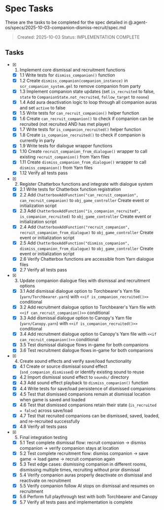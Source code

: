 # Spec Tasks

These are the tasks to be completed for the spec detailed in @.agent-os/specs/2025-10-03-companion-dismiss-recruit/spec.md

> Created: 2025-10-03
> Status: IMPLEMENTATION COMPLETE

## Tasks

- [x] 1. Implement core dismissal and recruitment functions
  - [x] 1.1 Write tests for `dismiss_companion()` function
  - [x] 1.2 Create `dismiss_companion(companion_instance)` in `scr_companion_system.gml` to remove companion from party
  - [x] 1.3 Implement companion state updates (set `is_recruited` to false, `state` to `CompanionState.not_recruited`, `follow_target` to `noone`)
  - [x] 1.4 Add aura deactivation logic to loop through all companion auras and set `active` to false
  - [x] 1.5 Write tests for `can_recruit_companion()` helper function
  - [x] 1.6 Create `can_recruit_companion()` to check if companion can be recruited (not recruited AND has met player)
  - [x] 1.7 Write tests for `is_companion_recruited()` helper function
  - [x] 1.8 Create `is_companion_recruited()` to check if companion is currently in party
  - [x] 1.9 Write tests for dialogue wrapper functions
  - [x] 1.10 Create `recruit_companion_from_dialogue()` wrapper to call existing `recruit_companion()` from Yarn files
  - [x] 1.11 Create `dismiss_companion_from_dialogue()` wrapper to call `dismiss_companion()` from Yarn files
  - [x] 1.12 Verify all tests pass

- [x] 2. Register Chatterbox functions and integrate with dialogue system
  - [x] 2.1 Write tests for Chatterbox function registration
  - [x] 2.2 Add `ChatterboxAddFunction("can_recruit_companion", can_recruit_companion)` to `obj_game_controller` Create event or initialization script
  - [x] 2.3 Add `ChatterboxAddFunction("is_companion_recruited", is_companion_recruited)` to `obj_game_controller` Create event or initialization script
  - [x] 2.4 Add `ChatterboxAddFunction("recruit_companion", recruit_companion_from_dialogue)` to `obj_game_controller` Create event or initialization script
  - [x] 2.5 Add `ChatterboxAddFunction("dismiss_companion", dismiss_companion_from_dialogue)` to `obj_game_controller` Create event or initialization script
  - [x] 2.6 Verify Chatterbox functions are accessible from Yarn dialogue files
  - [x] 2.7 Verify all tests pass

- [x] 3. Update companion dialogue files with dismissal and recruitment options
  - [x] 3.1 Add dismissal dialogue option to Torchbearer's Yarn file (`yarn/Torchbearer.yarn`) with `<<if is_companion_recruited()>>` conditional
  - [x] 3.2 Add recruitment dialogue option to Torchbearer's Yarn file with `<<if can_recruit_companion()>>` conditional
  - [x] 3.3 Add dismissal dialogue option to Canopy's Yarn file (`yarn/Canopy.yarn`) with `<<if is_companion_recruited()>>` conditional
  - [x] 3.4 Add recruitment dialogue option to Canopy's Yarn file with `<<if can_recruit_companion()>>` conditional
  - [x] 3.5 Test dismissal dialogue flows in-game for both companions
  - [x] 3.6 Test recruitment dialogue flows in-game for both companions

- [x] 4. Create sound effects and verify save/load functionality
  - [x] 4.1 Create or source dismissal sound effect (`snd_companion_dismissed`) or identify existing sound to reuse
  - [x] 4.2 Import dismissal sound effect to `sounds/` directory
  - [x] 4.3 Add sound effect playback to `dismiss_companion()` function
  - [x] 4.4 Write tests for save/load persistence of dismissed companions
  - [x] 4.5 Test that dismissed companions remain at dismissal location when game is saved and loaded
  - [x] 4.6 Test that dismissed companions retain their state (`is_recruited = false`) across save/load
  - [x] 4.7 Test that recruited companions can be dismissed, saved, loaded, and re-recruited successfully
  - [x] 4.8 Verify all tests pass

- [x] 5. Final integration testing
  - [x] 5.1 Test complete dismissal flow: recruit companion → dismiss companion → verify companion stays at location
  - [x] 5.2 Test complete recruitment flow: dismiss companion → save game → load game → recruit companion again
  - [x] 5.3 Test edge cases: dismissing companion in different rooms, dismissing multiple times, recruiting without prior dismissal
  - [x] 5.4 Verify companion auras properly deactivate on dismissal and reactivate on recruitment
  - [x] 5.5 Verify companion follow AI stops on dismissal and resumes on recruitment
  - [x] 5.6 Perform full playthrough test with both Torchbearer and Canopy
  - [x] 5.7 Verify all tests pass and implementation is complete
